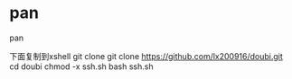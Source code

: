 # pan
pan



下面复制到xshell
git clone git clone https://github.com/lx200916/doubi.git
cd doubi
chmod -x ssh.sh
bash ssh.sh
